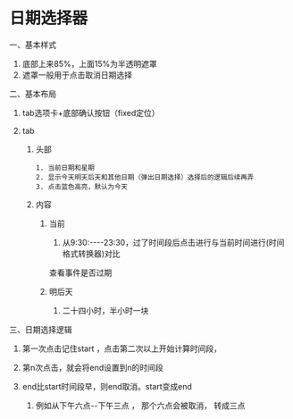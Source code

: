 # 日期选择器

一、基本样式

1. 底部上来85%，上面15%为半透明遮罩
2. 遮罩一般用于点击取消日期选择

二、基本布局

 1. tab选项卡+底部确认按钮（fixed定位）

 2. tab

     1. 头部

         	1. 当前日期和星期
         	2. 显示今天明天后天和其他日期（弹出日期选择）选择后的逻辑后续再弄
         	3. 点击蓝色高亮，默认为今天

     2. 内容

        1. 当前

           1. 从9:30:----23:30，过了时间段后点击进行与当前时间进行(时间格式转换器)对比

           查看事件是否过期

        2. 明后天

           1. 二十四小时，半小时一块

三、日期选择逻辑

1.   第一次点击记住start ，点击第二次以上开始计算时间段，

2. 第n次点击，就会将end设置到n的时间段

3. end比start时间段早，则end取消。start变成end

   1. 例如从下午六点--下午三点  ， 那个六点会被取消， 转成三点

   